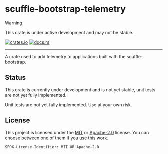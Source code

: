 # scuffle-bootstrap-telemetry

> [!WARNING]  
> This crate is under active development and may not be stable.

[![crates.io](https://img.shields.io/crates/v/scuffle-bootstrap-telemetry.svg)](https://crates.io/crates/scuffle-bootstrap-telemetry) [![docs.rs](https://img.shields.io/docsrs/scuffle-bootstrap-telemetry)](https://docs.rs/scuffle-bootstrap-telemetry)

---

A crate used to add telemetry to applications built with the scuffle-bootstrap.

## Status

This crate is currently under development and is not yet stable, unit tests are not yet fully implemented.

Unit tests are not yet fully implemented. Use at your own risk.

## License

This project is licensed under the [MIT](./LICENSE.MIT) or [Apache-2.0](./LICENSE.Apache-2.0) license.
You can choose between one of them if you use this work.

`SPDX-License-Identifier: MIT OR Apache-2.0`
